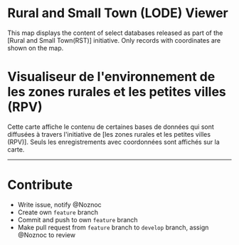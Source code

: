 # Rural and Small Town (LODE) Viewer

This map displays the content of select databases released as part of the [Rural and Small Town(RST)] initiative. Only records with coordinates are shown on the map.


# Visualiseur de l'environnement de les zones rurales et les petites villes (RPV)

Cette carte affiche le contenu de certaines bases de données qui sont diffusées à travers l'initiative de [les zones rurales et les petites villes (RPV)]. Seuls les enregistrements avec coordonnées sont affichés sur la carte.

----------------------------------
# Contribute

- Write issue, notify @Noznoc
- Create own `feature` branch
- Commit and push to own `feature` branch
- Make pull request from `feature` branch to `develop` branch, assign @Noznoc to review
